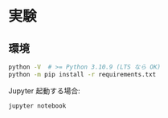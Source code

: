 # 実験

## 環境

```sh
python -V  # >= Python 3.10.9 (LTS なら OK)
python -m pip install -r requirements.txt
```

Jupyter 起動する場合:

```sh
jupyter notebook
```
